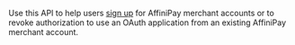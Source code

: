 <div class="method-area">
  <div class="method-copy">
    <div class="method-copy-padding">
      <p>Use this API to help users <a href="../guides/merchant-signup.html" target="&#95;blank">sign up</a> for AffiniPay merchant accounts or to revoke authorization to use an OAuth application from an existing AffiniPay merchant account.</p>
    </div>
  </div>
</div>
